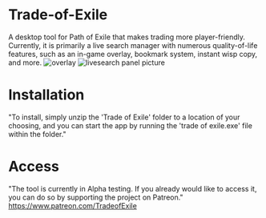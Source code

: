 # Trade-of-Exile
A desktop tool for Path of Exile that makes trading more player-friendly. Currently, it is primarily a live search manager with numerous quality-of-life features, such as an in-game overlay, bookmark system, instant wisp copy, and more.
![overlay](https://user-images.githubusercontent.com/129565402/229520069-944d3c36-f685-48d7-be8a-3f2209d5919a.png)
![livesearch panel picture](https://user-images.githubusercontent.com/129565402/229520081-5682c34b-e730-4c3c-b4d7-a1b1adbd7bdb.png)

# Installation
"To install, simply unzip the 'Trade of Exile' folder to a location of your choosing, and you can start the app by running the 'trade of exile.exe' file within the folder."

# Access
"The tool is currently in Alpha testing. If you already would like to access it, you can do so by supporting the project on Patreon."
https://www.patreon.com/TradeofExile
